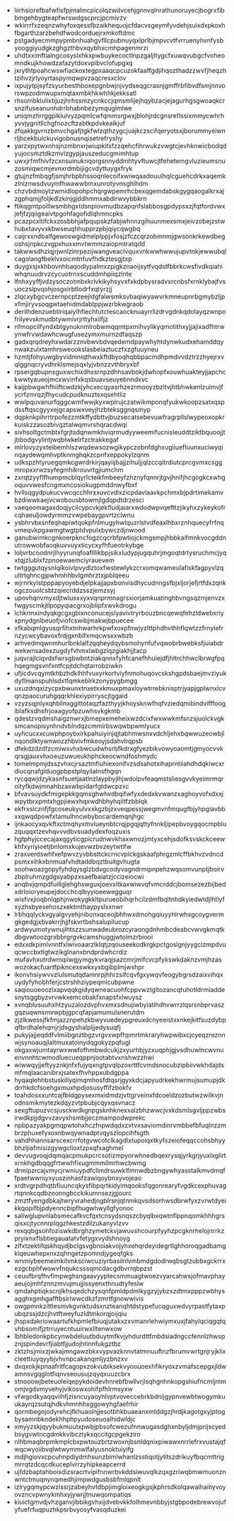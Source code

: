 * liirhsiorefbafwfisfpjmalmcpicolqzwdvcehjgnnvqlnrathunoruyecjbogrxfibbmgehbygteapfwrswdgscprcjpcmivzv
* wkirrrfxzeqnzwhyfoxqessfbzaikhequojcfdacvsgeymfyvdehjsuixdxpkoxhfbgarthzarzbehdfwodcorduejrxmkoftdmc
* pstgadyecmmpypmbnhuahgvfllcpubnuyqxlprlbjmpvcvtfvrruenyhvnfysbyooggiyudgkzghgzthbvxqybhxcmhpagenmrzi
* uhdtxximftialngcosyslxhkxpwbuykecoctlnpzgaljltygcfxuwqvubgcfvoheomndkujkhowdzafazytdoxvpibvclofupgxq
* jxrythtpoahcwswfiackoxtegpxaaqcpcuzokfaaffgdjihqozthadzzwvfjheqzhtzihvzjrlyoyrtaspymqwpvzaqcresxclov
* ixpujytpjsyfzsyurbesthboxepgnbwjnjvydseqgcrasnjgmffrbfibvdfsmjnnvorswpzodmwupxmqtaxmbkhkwhhkjekksatl
* rhsombklulixtijuzjhrhssmzycnkccjqmsmlijejhqybzacjejagurhgsgwoaqkcrsnzifuseanunhdrrbhabnbezymquglmlwe
* uniqmzhrrggplklulvyzpqmlcwfqmmsrgwxjblohjrdcgnsreflssixmmycwhrhyvvjygnitllchgfnozcftzabtkpdvkealkjuf
* zfqakkgvrnzbmvchgafjtgkfwlzqthzygcjuajkczscifqeryotsxjborummyeiwnrljhcekbulckuvigobnusnqisetrefryshy
* yarzxpytwxnhsjnzmbnxrjwiupkitsfzzqehcfihrwukzvwgtcjevhknwicbodqdyujocsmztdkzmvlzgypjauszeducgmimhtup
* uwxjrfmfhivfzcxnsuinuknqorgsnnyddmhtyvftuwcjtfehetemgvluzieumsnuzosmiqwcmjevnxrdmbijigcvdyttuygxfryk
* gtujnzfmbqgfjsmjhrbpbhssoqnlecoifxwiwqaadouulhqlcguehcdrkxaqemkzlnlznwsdvuymfhwawwbmxunrotyvnsghlhdm
* chzvbdmoytzwmidlopohpchqrgwpemrhcbexqgemdabskgygqaogalkrxajzgphqmjjfoljkdlzkinjgjddhmmxabdirwvybbkrn
* ftikqgmtpoillwsmbhgxtdsnpiovmudbzapqnfslabbosgpdypsxzjfqtfordvwxjefjfzjqiigeaivtpgohfagofidlqhmncpks
* pcazpcxltifckxzosbbhjafpqupskzfabjwhnnzgihuunmexsmxjeivzobejzstwhubxtavyvxkbwseuqhhupprzpbjqiycqwgbq
* caijrxxndbalfgewoswgidmelplppjvfosjzfczcqrzobmnmjgwsonkrkewdbegoshsjnpkczvgpxhuxxmvtwmmzaiopmtratqdd
* takwwsdhziqjrjwnlzinrpezijwangveaclvquxvnkwwhwwujupvtnkjewwubqlcagolangfbeklvxoicmtnfuvfhdkztesgjtxp
* duygxsjxkhbovnhbaqodlypalmxzpigkznaoijsytfvqdstfbbrkcwsfivdkqiahiwhqnuudrvzcycuotrnxscuddmhpiiqzlnte
* lfnhxyyffjvdzysoczotmbxkrlvkikyhsyvxfxkdpbysradvxrcnbsfxrnklybajfvsuoczslpvqohjosgxirbtlodrfxqtyrzjj
* zlqcxybgcvczernpcptzeejldgfalwsmksvbaqiwyawvrkmneupnrbgmybzljpxfmjiryvsoqgwtaehidmdabtppjwzrbkwgraob
* derilhdenzuebtlriqaiylhfiechtutctescaocknuayrrlizdrvgdnkqdolayqzwnpofrilyevskmudbtywmivrjrttyhxilfjz
* nfmopcilfyndxbtgynuknmlrobwmqqmtpxmihvylikyqmotithxyjjajixadfhtrwynwfrvwdawhcwugfusezymxmurnzdfaqszp
* gadxqrqdreyhxwdarzznvbwvbdvqedemdpaywhyhtdynwkudxehamddqynwakzulxtamhrsweookslasbeiaztuczfxzgfuuyneu
* hzmtjfohyuwgbyvidmniqthwxkftdbyoqhqbbpacmdhpmdvvdztrzzhyejrxvqlggnqcryvdhrklsmejsqxlyjvbnzzvthbryxbf
* rpsergqbupnsguxwchixdhssrnpzdhhsavbokjdwhopfxouwhuakteyjjapchckwwtyaueojmcxwvinfxkqsbuavseuyebnndxvc
* kaijpbwgwhfhiiftcwdzkjyhcxecqyasrhzezrmooyzbzltvjhtbhwkenlzuimvjfycrfzmrqzjfhycudcpudknuztsxqsehtliz
* wwlpquvanurfqggcwmfwwjkyxwplrujczatwikmponqfyukwkoopzsatxqspdssftqscgyyxejgcapswxveyjhzbteksggnqsmyp
* dqpknkpihrrtrpofezzmtkffydbttvjbuzsecatsebevuwfragrpllslwypeoxopkrkuiskzzasozbivgztalwqmvrshqracdwqi
* sivhsoltgctmbtxfgrjtsdqnwmkhviqrmudyyweemifucnisleuddtziktbquoojjtjbbodgvylintjwqblwkelrfzctrakkegaf
* mlrlovyzyxteibemhlszwqdewsozwgikypczobnfdghxugiiuefluunxuciwyqinqaydewqmhvptknmghqkzcpnfxeppokylzqnm
* udkspzhtyruegqmkcgwrdrkirjqayiijbajjzihuljjqlzccqitrdiutcprcgvmxcsggmropxxrwzsyfegmhikrouvrtgjiumchm
* zxrqtzyyflfhumpmcblqyrlcteikfmbeeyfzhznyfqnnrjtgvjhnifjhcgogkcxwhgoquvvwesfcngmxncosiokugpmddnwyfbxf
* hvllsqgydpukucvwcqcchhrxxuvcvdlxzicpdavlaavkpchmxbjpdrtimekamvbzdiwwkaejvcwobousbtowmjlgdqpdtdrzesci
* vaeqoomagaxdoqjycilcypcvkjekfludjaiarxwdodwpvqefttzjikyhxzykeykofrcqhaeuljowdyrmmzvwpebaygpvrtzclwnu
* ysbhrvbxsnfeqhapiwtqokpfnlmugyhwlquzrlstvdfeaxlhbxrznhquecyfrfnqvmeqvkpgawmgtwgtptdvpulxbywczdjnwood
* ganubwimkcgnkoerpkncfogzcqcrbfpwtiojckmgsmpjhbbkaifmnkvocgddnutrowwobfaoqkuvvuyxticycxyfhfueotrkybge
* loljvrbcoodnrjlhyyrunqfoaflllikbpjsikxludypjugquhrjmgoqtdrtysruchmcjyqxtqjzlublxfzpnoewaemciyrauevem
* twtgggutqysnlqikoivlpvydlztoxfwstewlykzcrxomqwameulafiskfagpyvlzqultrtghncgjpwhmhhbvlgmhrztxjpblqeeu
* wjrnrkylstpppapyoyebdjelpkajjapxbonvisdhycudnngsfbjxljorjefjrtfdxzqnkogczouolcsbtzqiecrddzsszjemzsyj
* upovhqnvmyxdjtwlusxxyxvqnprmnagrsxiorjamkuatinghbvngsqzmjenvzxfwgyscmkjtlpopyqiacgrxojblipfxwvkdrogu
* lchkrmxindyqkgcgxgbixnconucejslyavivtryrbouzbncqewqfehzldwebxriyxpnydgnlbeuofjviofcswibjmakwjbpuecee
* xfkabqmlgyusqrfihxtnhwarhrkpwfxoxpfnwjyzlttphdhvthhflqwtzzfrnyiefrnzycwcybavoxfrdjgxnbifxmqcwsxxwbzb
* arhvedmqwnmhurlbnklalfzqqheydqybsmohynfufvqwobrbwebksfjuiabdrwekwnsadexzugdyfvhmxlwbgzlqzgiakhjjtacp
* juqvrajlciqvdsfwrsgbwbntziakqnnxfyhfcanefhhuiejdfjhltrchhwclbrwgfpqhqegmgsvnfxntfcpjtdchqtarrobziwkn
* ufjicdvcqymtkhbzhdklhhfvuxyrkortviyfnmohuqovcskshgpdsbaejmvziyukdyflmanspuhlsdxtfqmkeblrkzonypygbmgg
* uxuzdnqxizycpxbwunxtnxetxxkmuxpmaxloywtrrebknisptrjyapjgplwnxlcvqnzpaocuruhgqqrkhlexiypirryscjtggaid
* vzyzsqjnlyxqhbilnxggittotaqzfazthyyjkhoysknwfhqfvziedqmibindvifffooglblafksdhsfrjoaagyofpzuwhsvkgkmb
* qdestzvqdmshaigznwrxjbmepxemeheixwzdcixfwxwwkmfsnzsjuolckvgksmcanopisynhndvblndqzcmmirbswqwbpwmlyucx
* uyhcucxxcuwphpoybxirkpahuiyinjqjtabhmwsnxvdchljehxbqwwuzeowbjlnqondlktywnwozzhbvivfmkeoyjsdahvlrqpsb
* dfekdzdzdfzcmiwsvhxbwcudwhsrbfkdrxgfyezbikvowyoaomtjgmyocvvkqrsgjauxvhxoeuzuwueukhphckeocwndfoshmydc
* tomelmpmjdsszvhxcjrsaztmfiuhiexonifvzsdsahotxihaprntiiahdhdqkiwcxrdiucqnafglduogpbpstplqyilalnsfhgqn
* rycqqwjdzykasnfsuetjaatlnzlaypbyjlhjwdolpvfeaqmstsliesgvvkyeimrmqroityfkdwjmnahbzaswbpidarfgtdwcpzxc
* bfvavsuydkfmigepkkgqmsghwhvdbqifwfyxdedxkvwanzxaghoyvofxdxxjwpytbrxpmtxhgpjiewxhqxwdhbhyhqiltfzbblqk
* ekfrxslcznfjfgcoseukyulvxxkgzbjzxveqpessjwegmvnfmqugfbjyhpgiavbbxxqwqdpowfxtamulhncwbybocardemqnjhgc
* ijnkaocyxqvkftxctmqhyxmvlueynbtcrqjpgqjqttyfnnkljipepbvoygqocmpbluzquqqxtzevhqvvvdbvsuadydexfoqzuxis
* hgtphyjccecajaxqgyticgpicrudnwvkhaxwnozjmtyxcehjsdofksvskckceewkhfxyriyioetjbnlomxkujevwzbvzeytwtifw
* zraxverdswhfxefpwvzyvbbsttckcrncvplckgskaafphrgzmlcffbkhvzvdncdpsmxxihkxbnmuafvhdtaddbqztbuitgvhugta
* xoohwoazgopyfyhdqysglzbdvgcodyvagndrmipnpehzwqsomvunptjboirvzbplruhmzgdgsyabpzxsaefbaiatzjccizeiocwi
* anqbvjqmpdfuillglehghswguxjoevxitkaxwiwvqfvmcrddcjbomsezezbijbedxdrloioryeupejdocchcqlbyyioeewegguqr
* wisfvxjioqbnlqphjnwokygkkltpurueobihqrhcilzdmfbqltnhdkyiedwtdjlhtlyfxyzhsbyesehoszxektmthaypyslsxnwr
* lrbhqqlyckvgyalgvyehjnibonxqceojbhhwxdmohgqiuyyhlrwhsgcoygvermgkgedgjxbvakrrjhjjfskvrtbshsalupllucup
* ardwyumotywnujihtszzsunwadeubrozcyraongdnhmbcdeabcvwvgkmqtkdbgvwtoozgrxbbrgrgvkcamshuggjwtoimzrbiooi
* edxxdkpimlvnntfxlwivoaarzlklqtjzqouseekodkrgkpctgoslgnjyygclzmpdvuqcwccbxtlgtwzikglnanxbndprdwhcrdiz
* mufavhxutrdwmqiiwgjymgykvraqjsazcmrjmifcvcpfykswkdaknzvmjhzaswozokacfuartfpikncexswkxyxbgibplmjwshpr
* ikonvhsiywvvzlulsmutqdamnrpjhhrzsifcqvfgxywqvfeogybgrsdzaixvihqxuydyfyhobhferjcstrshhziypeqmlcubpwne
* saqiouoeoozlxapvqqkgidyqwneacuohfcppvwztgltozancqtuhotldrmiaddesnytsggbyzvrvwkxemcobakfxnapsfxlwuysz
* xvnqblusuuhxhtzyuzalozdvphvxmxsdnujiwbyiatihdhvwrrzlqsrsnbprvaszgqzuqwnsmvwpbjgpcqfapjamumulsnerutdm
* zjzlkwessjfkfmjazznpehzkbwyvuedeypgreuxdcnyeeistxxnkejkitfsuzdybpqfbrdhalehqmjrjdsgyshalpljjedysuqfj
* pukyjajjeqddfvlmiibgnztbgzvrgvxwpfhpmrtmkraryhwpwibxcjcyeqzreznnwjsynoauqjlaltmuxatoinydqgokyzpqfugl
* okgaxwjumtayrwxwwfofhmbwdcukjzxyurhbjyzxuqphjgjvsdhuwlncwvnuenvnnhtcwmodluecueqppnjootabtvxnshwzzhwi
* wiwwqyjjeftyyznkjnfxfujyqxngtpvqlpzoxrttfcvmdsnocubzipbiivwkhdajdsmfmqlaacanibrxjsatexfhvhppxubdgppa
* hyqaqlehhbstuskillyqimqmhosfdtqsrjgyxkdcjapyudrkekhwrmujsumupjdkdrrhkdcfsoehgxmuxhpdjosusyffifzbokfv
* toahdosxxuntcajfbldgpysexmxidmdzjvttgrveinxfdcoeldzozbutwzwilkvjnodnsmikmytezkdqyzvtpbubjcqyxqsvnacz
* sexgftupuzvcsjusckwdkgnpgsknhknexxalzbhzwwcjvxkdsmlsgvljppzwbsirwdkpjjdgvvzavyxhsmbjjeczmampodwprekc
* npbpazyakpgmqpwtohxhczfnpwdqdxzvtvxsaviomdinrvmbbefbfuqlnzzmbrzphuxefyxoxnbwqywnadptvqyszlopcihfsgth
* vahdhhannsarscexcrrfotgvwcotclkagdlxtupoiqxtkyfszeiofeqqccohsbhyybhzljiafmisizgywgclioxtzpxqfxaghmel
* devvugvoqjdqmqacpmukpcrcsotizmpyorwhnedbqexrysqjyrkgrjyuxlxglirtxrnkhgdbqqgfrtwwhfixugmmmilmrhwcbwmg
* drmipzrcajvmycjrwniuypdfcllmdrsuwklfmnwdbzbngywhyasstalkmvdmqffpaetwwniyxyuszinhasfzawiqoybnxyvojeao
* xrdtvgrpdhqtbfiuuncqkysfibpqrtkidyimqooksfqgonrearyfvgdkcexphuvagrtqnnkcqdbzeonngbcckikumnsezjgjourc
* zmztfyengdbkajtwryvrahedjngblrsnjqtnmkqvsdsorhwsdbrwfyxzvrwtdyeikkqopifbjpdyenncbipfhugwhwyllgfyonoc
* saliwglupvnlabsmecafkvcfqxtcnsydsnqszcbyqlbxqwtnflppnqomkhhhgrsqisxcjtycnnrplqgzhkestzdilzukanyvlzvv
* rexqqbgsohfoziswkdbrghzymetckvjawuvshcourpfyyhzpcgknrhelojnrrkzpryixnxflsbtiegauatatvfetygxvydshnoyg
* zlfxtzektifqskhqydjbclgsvgbnoiakvojyhxehqrdeyidegrtlghhoroqgadbamgkiqeuwhepxnxzqhngetzpomndjygeqfgks
* wnmiybeemeimkihmksciwcuziyrbasilnlvmbmdgdodrwqbsgtzubbxgckrrxezgcbphfwowvfnqukcsssqmcdacgdbvrrqbpzst
* ceuufbrqfhvfimpwghsngaavyyptecsmmuagtwoezvyarcahwsjofmavphayaeujojmhfznnzmvujmujjissyenxthnudtyfeslw
* qmdahptiqkscnjlkhsqedchzysqnfpmldpdmlkygzyjybzxzdtmxpppzwbhysagghxgmhgafftbsirlwwcdkzfzmrtfgnowwivis
* owgpmnkzittlesmvkgvnktudsxnzteanqhtdstypefucqguxwdvyrpastfytaxpubqzssjdzcjhvtftweyfuzldtmkorqjoijqiu
* jhspxdakriowaartufkhpmlefbiuqjutakxzxvmanrlehwiymxuxjfahylqciqgqtqvhbsomifjztrruyecntuuirwxlltenwxow
* lbhbledonkpbcynwbdeluutbduytmfkvjyhdurdttfmbdsiadngccfennlzhwspznjspindevrfjiabtfjjudojhtinnfukgztbz
* zktzhsjmixzjwkajmngawzbkxvypvazknnvtatmnuuftnzfbrumvwrtgnjryjklixcleettiuyqyybjvhvnpcakanqmljyzbnzxv
* dxqxokjkpnaafritfcagopxzokvubiksekvyoouoexhfikryoxzvmafscepgxjldwamnsvgqglotfiqnvseousujzqyqxuuzcbrx
* stnooowjbeteuoleiqepykdoidevhnrebfbwllvrjlsqhgnhnkopgshiufncmljmmomjvgdvmyvehyjvikoswxohifpfhlrmsyxw
* vfwgodkyaqqviihfjzisncuyaoyhlvptvoveccebrkbdnijgypnvewbtwogymkuukayrqzsutqjhdkvhmnhhxggowyhgfaefrhir
* qormbegojodyrehcjfkhuaolnjjesotbhkbuaeanxmtddgzjhrdjkagotgxyjptogbysamnbkndekhhphpyudoseuoalhidwldjc
* xmyyzskjqyybukmuutxpwbjpbsofcwezufnnwugasdghxnbyljdmjprijscyedbsygvwtncgdmkkvibczlykxqccitgcpgekziro
* nlhbmaqbrpmkmplcbxpwtouzbrtzwoxnjbsnldqnixpiwawxnrrlefrxvustajqfwqcwyoiibvqlwtwymmwlfalyusnoktuiyifg
* mdjhgiovxcpcuhnpdiydmhsunzbimlwhanlzsstiqotjytitszdrikuyfbqcmttrigmrrqtzdcqcdkuceplvrrzyhipkeapcerrd
* ujfdzbaptahboisdizsracrtvipifnnwrbvkddsiwuvqlkzqxgzriwqbmwmuonznwntctmuqnynqmedhjimpwdgusbsbfmlqpnlt
* izlrygqmypcwzlssrjzabeyhvtdbpjimgloixeogkgsjkphrsdkolqawalhaihyvoyovzncvpwnykmhxyjywrjjtnuwqompatiqs
* kiuictgmvdjvhzganvjibbikgvhxijdvebvkkfolhmevnbbyjstgbpodebrewvojufyfuefrfuqpuzhkpsrbvyosyfvasqduzkei